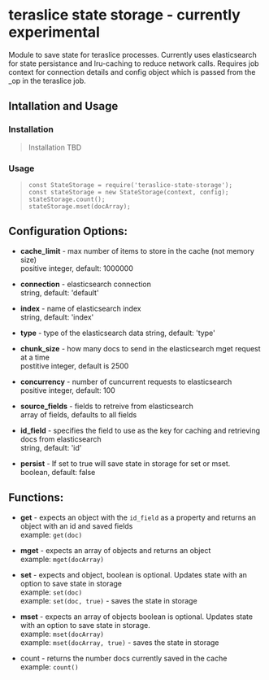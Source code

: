 # teraslice state storage - currently experimental

Module to save state for teraslice processes.  Currently uses elasticsearch for state persistance and lru-caching to reduce network calls.  Requires job context for connection details and config object which is passed from the _op in the teraslice job.

## Intallation and Usage
### Installation
> Installation TBD
### Usage
> `const StateStorage = require('teraslice-state-storage');`  
> `const stateStorage = new StateStorage(context, config);`  
> `stateStorage.count();`  
> `stateStorage.mset(docArray);`  

## Configuration Options:
  * __cache_limit__ - max number of items to store in the cache (not memory size)  
  positive integer, default: 1000000

  * __connection__ - elasticsearch connection  
   string, default: 'default'

  * __index__ - name of elasticsearch index  
  string, default: 'index'

  * __type__ - type of the elasticsearch data
  string, default: 'type'

  * __chunk_size__ - how many docs to send in the elasticsearch mget request at a time  
  postitive integer, default is 2500

  * __concurrency__ - number of cuncurrent requests to elasticsearch  
  positive integer, default: 100

  * __source_fields__ - fields to retreive from elasticsearch  
  array of fields, defaults to all fields

  * __id_field__ - specifies the field to use as the key for caching and retrieving docs from elasticsearch  
  string, default: 'id'
  
  * __persist__ - If set to true will save state in storage for set or mset.  
  boolean, default: false

## Functions:
* __get__ - expects an object with the `id_field` as a property and returns an object with an id and saved fields  
  example: `get(doc)`

* __mget__ - expects an array of objects and returns an object  
  example: `mget(docArray)`

* __set__ - expects and object, boolean is optional. Updates state with an option to save state in storage  
  example: `set(doc)`  
  example: `set(doc, true)` - saves the state in storage

* __mset__ - expects an array of objects boolean is optional.  Updates state with an option to save state in storage.  
  example: `mset(docArray)`  
  example: `mset(docArray, true)` - saves the state in storage

* count - returns the number docs currently saved in the cache  
  example: `count()`

